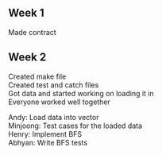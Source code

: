 ## Week 1

Made contract


## Week 2

Created make file  
Created test and catch files  
Got data and started working on loading it in  
Everyone worked well together  

Andy: Load data into vector  
Minjoong: Test cases for the loaded data  
Henry: Implement BFS  
Abhyan: Write BFS tests  
